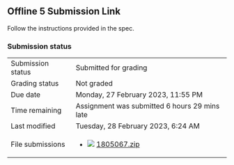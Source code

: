 <h2>Offline 5 Submission Link</h2>Follow the instructions provided in the spec.

<h3>Submission status</h3><table>
<tbody><tr>
<td>Submission status</td>
<td>Submitted for grading</td>
</tr>
<tr>
<td>Grading status</td>
<td>Not graded</td>
</tr>
<tr>
<td>Due date</td>
<td>Monday, 27 February 2023, 11:55 PM</td>
</tr>
<tr>
<td>Time remaining</td>
<td>Assignment was submitted 6 hours 29 mins late</td>
</tr>
<tr>
<td>Last modified</td>
<td>Tuesday, 28 February 2023, 6:24 AM</td>
</tr>
<tr>
<td>File submissions</td>
<td><ul><li><img src="..%5C..%5C..%5CJanuary%202019%5CCSE102%5CSubmission%20link%20for%20assignment%20on%202d%20array%2C%20multi%20dimensional%20pointers%20and%20strings%5Cfile%5Carchive.png" /> <a href="file%5C1805067.zip">1805067.zip</a> 
</li></ul>

</td>
</tr>

</tbody>
</table>



